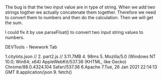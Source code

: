 
The bug is that the two input value are in type of string. When we add two strings togther we actually concatenate them together. Therefore we need to convert them to numbers and then do the calculation. Then we will get the sum.

I could fix it by use parseFloat() to convert two input string values to numbers.


DEVTools - Newwork Tab

1.citylots.json //
2. part2.js //
3.11.7MB
4. 98ms
5. Mozilla/5.0 (Windows NT 10.0; Win64; x64) AppleWebKit/537.36 (KHTML, like Gecko) Chrome/88.0.4324.104 Safari/537.36
6.Apache
7.Tue, 26 Jan 2021 22:14:13 GMT
8.application/json
9. fetch()
